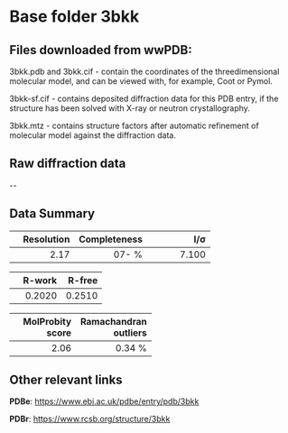 # Base folder 3bkk

## Files downloaded from wwPDB:

3bkk.pdb and 3bkk.cif - contain the coordinates of the threedimensional molecular model, and can be viewed with, for example, Coot or Pymol.

3bkk-sf.cif - contains deposited diffraction data for this PDB entry, if the structure has been solved with X-ray or neutron crystallography.

3bkk.mtz - contains structure factors after automatic refinement of molecular model against the diffraction data.

## Raw diffraction data

--<br> 

## Data Summary
|   | Resolution | Completeness| I/$\boldsymbol{\sigma}$ |
|---|-------------:|----------------:|--------------:|
|   |2.17|  07- %|<img width=50/>7.100|

|   | **R-work**| **R-free**   
|---|-------------:|----------------:|           
||0.2020|0.2510|

|   |**MolProbity<br>score**| **Ramachandran<br>outliers** 
|---|-------------:|----------------:|
||2.06|0.34 %|

## Other relevant links 
**PDBe**:  https://www.ebi.ac.uk/pdbe/entry/pdb/3bkk
 
**PDBr**: https://www.rcsb.org/structure/3bkk 

